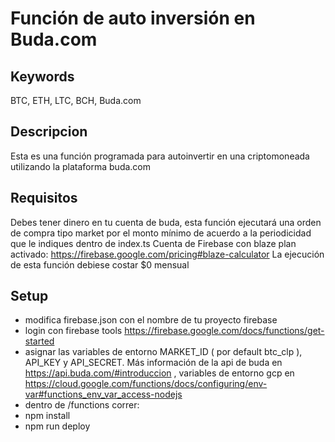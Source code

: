 # Función de auto inversión en Buda.com

## Keywords

BTC, ETH, LTC, BCH, Buda.com

## Descripcion

Esta es una función programada para autoinvertir en una criptomoneada utilizando la plataforma buda.com

## Requisitos

Debes tener dinero en tu cuenta de buda, esta función ejecutará una orden de compra tipo market por el monto mínimo de acuerdo a la periodicidad que le indiques dentro de index.ts
Cuenta de Firebase con blaze plan activado: https://firebase.google.com/pricing#blaze-calculator
La ejecución de esta función debiese costar $0 mensual

## Setup

* modifica firebase.json con el nombre de tu proyecto firebase
* login con firebase tools https://firebase.google.com/docs/functions/get-started
* asignar las variables de entorno MARKET_ID ( por default btc_clp ), API_KEY y  API_SECRET. Más información de la api de buda en https://api.buda.com/#introduccion , variables de entorno gcp en https://cloud.google.com/functions/docs/configuring/env-var#functions_env_var_access-nodejs
* dentro de  /functions correr:
* npm install
* npm run deploy